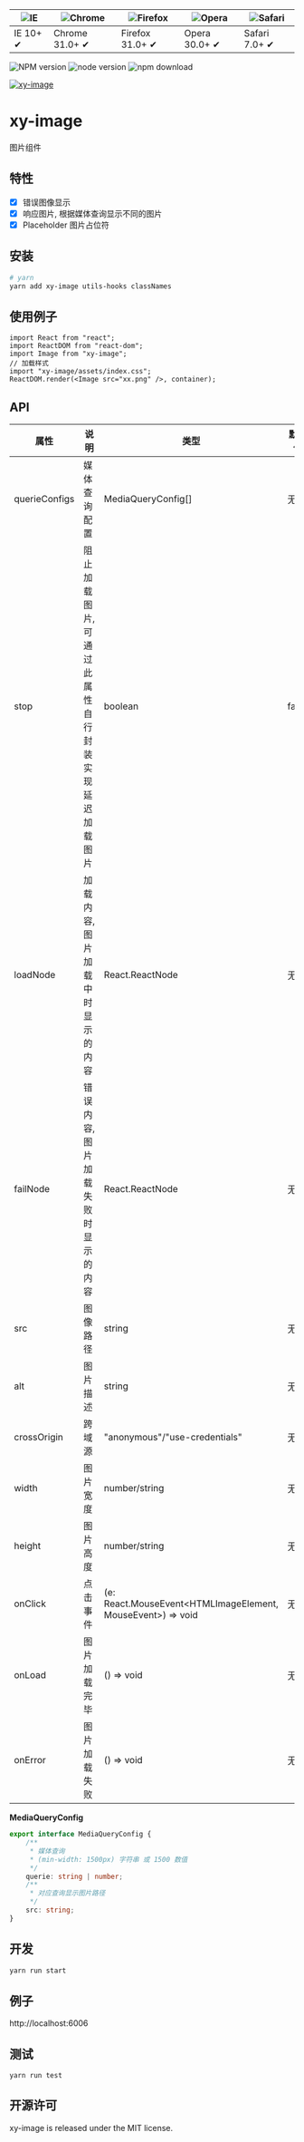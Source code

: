 | ![IE](https://github.com/alrra/browser-logos/blob/master/src/edge/edge_48x48.png?raw=true) | ![Chrome](https://github.com/alrra/browser-logos/blob/master/src/chrome/chrome_48x48.png?raw=true) | ![Firefox](https://github.com/alrra/browser-logos/blob/master/src/firefox/firefox_48x48.png?raw=true) | ![Opera](https://github.com/alrra/browser-logos/blob/master/src/opera/opera_48x48.png?raw=true) | ![Safari](https://github.com/alrra/browser-logos/blob/master/src/safari/safari_48x48.png?raw=true) |
| ------------------------------------------------------------------------------------------ | -------------------------------------------------------------------------------------------------- | ----------------------------------------------------------------------------------------------------- | ----------------------------------------------------------------------------------------------- | -------------------------------------------------------------------------------------------------- |
| IE 10+ ✔                                                                                   | Chrome 31.0+ ✔                                                                                     | Firefox 31.0+ ✔                                                                                       | Opera 30.0+ ✔                                                                                   | Safari 7.0+ ✔                                                                                      |

![NPM version](http://img.shields.io/npm/v/xy-image.svg?style=flat-square)
![node version](https://img.shields.io/badge/node.js-%3E=_0.10-green.svg?style=flat-square)
![npm download](https://img.shields.io/npm/dm/xy-image.svg?style=flat-square)

[![xy-image](https://nodei.co/npm/xy-image.png)](https://npmjs.org/package/xy-image)

# xy-image

图片组件

## 特性

-   [x] 错误图像显示
-   [x] 响应图片, 根据媒体查询显示不同的图片
-   [x] Placeholder 图片占位符

## 安装

```bash
# yarn
yarn add xy-image utils-hooks classNames
```

## 使用例子

```tsx
import React from "react";
import ReactDOM from "react-dom";
import Image from "xy-image";
// 加载样式
import "xy-image/assets/index.css";
ReactDOM.render(<Image src="xx.png" />, container);
```

## API

| 属性          | 说明                                               | 类型                                                        | 默认值 |
| ------------- | -------------------------------------------------- | ----------------------------------------------------------- | ------ |
| querieConfigs | 媒体查询配置                                       | MediaQueryConfig[]                                          | 无     |
| stop          | 阻止加载图片, 可通过此属性自行封装实现延迟加载图片 | boolean                                                     | false  |
| loadNode      | 加载内容, 图片加载中时显示的内容                   | React.ReactNode                                             | 无     |
| failNode      | 错误内容, 图片加载失败时显示的内容                 | React.ReactNode                                             | 无     |
| src           | 图像路径                                           | string                                                      | 无     |
| alt           | 图片描述                                           | string                                                      | 无     |
| crossOrigin   | 跨域源                                             | "anonymous"/"use-credentials"                               | 无     |
| width         | 图片宽度                                           | number/string                                               | 无     |
| height        | 图片高度                                           | number/string                                               | 无     |
| onClick       | 点击事件                                           | (e: React.MouseEvent<HTMLImageElement, MouseEvent>) => void | 无     |
| onLoad        | 图片加载完毕                                       | () => void                                                  | 无     |
| onError       | 图片加载失败                                       | () => void                                                  | 无     |

**MediaQueryConfig**

```ts
export interface MediaQueryConfig {
    /**
     * 媒体查询
     * (min-width: 1500px) 字符串 或 1500 数值
     */
    querie: string | number;
    /**
     * 对应查询显示图片路径
     */
    src: string;
}
```

## 开发

```sh
yarn run start
```

## 例子

http://localhost:6006

## 测试

```
yarn run test
```

## 开源许可

xy-image is released under the MIT license.

